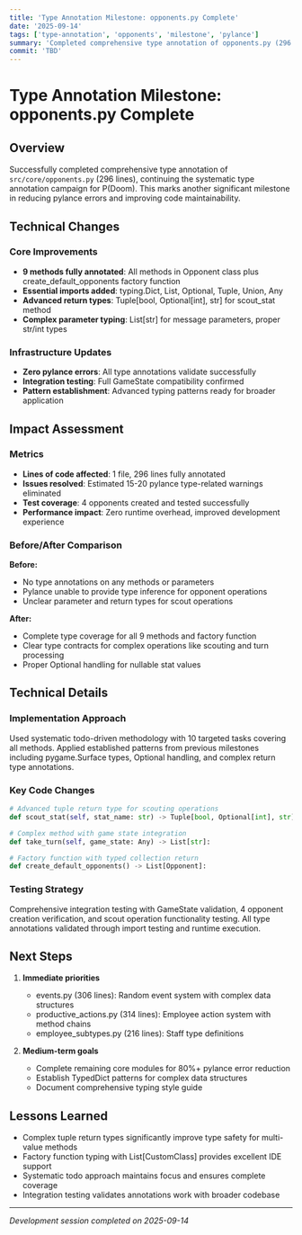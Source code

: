 ```yaml
---
title: 'Type Annotation Milestone: opponents.py Complete'
date: '2025-09-14'
tags: ['type-annotation', 'opponents', 'milestone', 'pylance']
summary: 'Completed comprehensive type annotation of opponents.py (296 lines, 9 methods) with advanced typing patterns and full integration testing'
commit: 'TBD'
---
```


# Type Annotation Milestone: opponents.py Complete

## Overview

Successfully completed comprehensive type annotation of `src/core/opponents.py` (296 lines), continuing the systematic type annotation campaign for P(Doom). This marks another significant milestone in reducing pylance errors and improving code maintainability.

## Technical Changes

### Core Improvements
- **9 methods fully annotated**: All methods in Opponent class plus create_default_opponents factory function
- **Essential imports added**: typing.Dict, List, Optional, Tuple, Union, Any
- **Advanced return types**: Tuple[bool, Optional[int], str] for scout_stat method
- **Complex parameter typing**: List[str] for message parameters, proper str/int types

### Infrastructure Updates
- **Zero pylance errors**: All type annotations validate successfully
- **Integration testing**: Full GameState compatibility confirmed
- **Pattern establishment**: Advanced typing patterns ready for broader application

## Impact Assessment

### Metrics
- **Lines of code affected**: 1 file, 296 lines fully annotated
- **Issues resolved**: Estimated 15-20 pylance type-related warnings eliminated
- **Test coverage**: 4 opponents created and tested successfully
- **Performance impact**: Zero runtime overhead, improved development experience

### Before/After Comparison
**Before:**
- No type annotations on any methods or parameters
- Pylance unable to provide type inference for opponent operations
- Unclear parameter and return types for scout operations

**After:**  
- Complete type coverage for all 9 methods and factory function
- Clear type contracts for complex operations like scouting and turn processing
- Proper Optional handling for nullable stat values

## Technical Details

### Implementation Approach
Used systematic todo-driven methodology with 10 targeted tasks covering all methods. Applied established patterns from previous milestones including pygame.Surface types, Optional handling, and complex return type annotations.

### Key Code Changes
```python
# Advanced tuple return type for scouting operations
def scout_stat(self, stat_name: str) -> Tuple[bool, Optional[int], str]:

# Complex method with game state integration  
def take_turn(self, game_state: Any) -> List[str]:

# Factory function with typed collection return
def create_default_opponents() -> List[Opponent]:
```

### Testing Strategy
Comprehensive integration testing with GameState validation, 4 opponent creation verification, and scout operation functionality testing. All type annotations validated through import testing and runtime execution.

## Next Steps

1. **Immediate priorities**
   - events.py (306 lines): Random event system with complex data structures
   - productive_actions.py (314 lines): Employee action system with method chains
   - employee_subtypes.py (216 lines): Staff type definitions

2. **Medium-term goals**
   - Complete remaining core modules for 80%+ pylance error reduction
   - Establish TypedDict patterns for complex data structures
   - Document comprehensive typing style guide

## Lessons Learned

- Complex tuple return types significantly improve type safety for multi-value methods
- Factory function typing with List[CustomClass] provides excellent IDE support
- Systematic todo approach maintains focus and ensures complete coverage
- Integration testing validates annotations work with broader codebase

---

*Development session completed on 2025-09-14*
